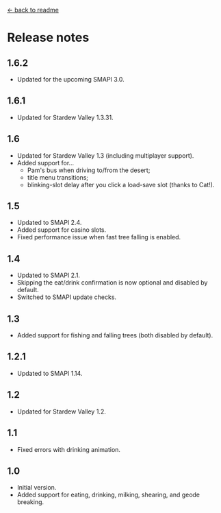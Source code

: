 [← back to readme](README.md)

# Release notes
## 1.6.2
* Updated for the upcoming SMAPI 3.0.

## 1.6.1
* Updated for Stardew Valley 1.3.31.

## 1.6
* Updated for Stardew Valley 1.3 (including multiplayer support).
* Added support for...
  * Pam's bus when driving to/from the desert;
  * title menu transitions;
  * blinking-slot delay after you click a load-save slot (thanks to Cat!).

## 1.5
* Updated to SMAPI 2.4.
* Added support for casino slots.
* Fixed performance issue when fast tree falling is enabled.

## 1.4
* Updated to SMAPI 2.1.
* Skipping the eat/drink confirmation is now optional and disabled by default.
* Switched to SMAPI update checks.

## 1.3
* Added support for fishing and falling trees (both disabled by default).

## 1.2.1
* Updated to SMAPI 1.14.

## 1.2
* Updated for Stardew Valley 1.2.

## 1.1
* Fixed errors with drinking animation.

## 1.0
* Initial version.
* Added support for eating, drinking, milking, shearing, and geode breaking.
